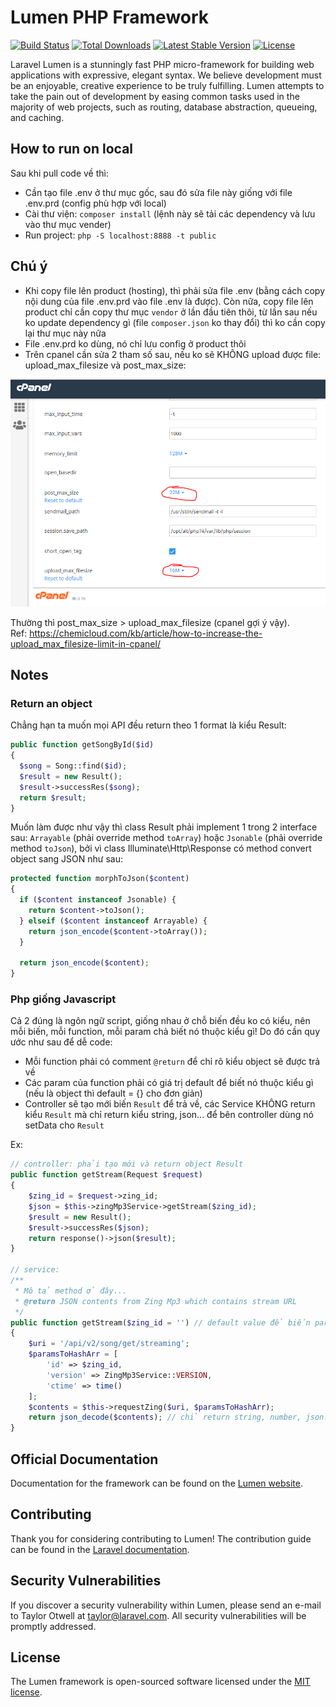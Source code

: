# Lumen PHP Framework

[![Build Status](https://travis-ci.org/laravel/lumen-framework.svg)](https://travis-ci.org/laravel/lumen-framework)
[![Total Downloads](https://img.shields.io/packagist/dt/laravel/framework)](https://packagist.org/packages/laravel/lumen-framework)
[![Latest Stable Version](https://img.shields.io/packagist/v/laravel/framework)](https://packagist.org/packages/laravel/lumen-framework)
[![License](https://img.shields.io/packagist/l/laravel/framework)](https://packagist.org/packages/laravel/lumen-framework)

Laravel Lumen is a stunningly fast PHP micro-framework for building web applications with expressive, elegant syntax. We believe development must be an enjoyable, creative experience to be truly fulfilling. Lumen attempts to take the pain out of development by easing common tasks used in the majority of web projects, such as routing, database abstraction, queueing, and caching.

## How to run on local

Sau khi pull code về thì:

-   Cần tạo file .env ở thư mục gốc, sau đó sửa file này giống với file .env.prd (config phù hợp với local)
-   Cài thư viện: `composer install` (lệnh này sẽ tải các dependency và lưu vào thư mục vender)
-   Run project: `php -S localhost:8888 -t public`

## Chú ý

-   Khi copy file lên product (hosting), thì phải sửa file .env (bằng cách copy nội dung của file .env.prd vào file .env là được). Còn nữa, copy file lên product chỉ cần copy thư mục `vendor` ở lần đầu tiên thôi, từ lần sau nếu ko update dependency gì (file `composer.json` ko thay đổi) thì ko cần copy lại thư mục này nữa
-   File .env.prd ko dùng, nó chỉ lưu config ở product thôi
-   Trên cpanel cần sửa 2 tham số sau, nếu ko sẽ KHÔNG upload được file: upload_max_filesize và post_max_size:

![Fix error when upload file](./error-when-upload-file.PNG)

Thường thì post_max_size > upload_max_filesize (cpanel gợi ý vậy).  
Ref: https://chemicloud.com/kb/article/how-to-increase-the-upload_max_filesize-limit-in-cpanel/

## Notes

### Return an object

Chẳng hạn ta muốn mọi API đều return theo 1 format là kiểu Result:

```php
public function getSongById($id)
{
  $song = Song::find($id);
  $result = new Result();
  $result->successRes($song);
  return $result;
}
```

Muốn làm được như vậy thì class Result phải implement 1 trong 2 interface sau: `Arrayable` (phải override method `toArray`) hoặc `Jsonable` (phải override method `toJson`), bởi vì class Illuminate\Http\Response có method convert object sang JSON như sau:

```php
protected function morphToJson($content)
{
  if ($content instanceof Jsonable) {
    return $content->toJson();
  } elseif ($content instanceof Arrayable) {
    return json_encode($content->toArray());
  }

  return json_encode($content);
}
```

### Php giống Javascript

Cả 2 đúng là ngôn ngữ script, giống nhau ở chỗ biến đều ko có kiểu, nên mỗi biến, mỗi function, mỗi param chả biết nó thuộc kiểu gì! Do đó cần quy ước như sau để dễ code:

-   Mỗi function phải có comment `@return` để chỉ rõ kiểu object sẽ được trả về
-   Các param của function phải có giá trị default để biết nó thuộc kiểu gì (nếu là object thì default = {} cho đơn giản)
-   Controller sẽ tạo mới biến `Result` để trả về, các Service KHÔNG return kiểu `Result` mà chỉ return kiểu string, json... để bên controller dùng nó setData cho `Result`

Ex:

```php
// controller: phải tạo mới và return object Result
public function getStream(Request $request)
{
    $zing_id = $request->zing_id;
    $json = $this->zingMp3Service->getStream($zing_id);
    $result = new Result();
    $result->successRes($json);
    return response()->json($result);
}

// service:
/**
 * Mô tả method ở đây...
 * @return JSON contents from Zing Mp3 which contains stream URL
 */
public function getStream($zing_id = '') // default value để biến param này có kiểu string
{
    $uri = '/api/v2/song/get/streaming';
    $paramsToHashArr = [
        'id' => $zing_id,
        'version' => ZingMp3Service::VERSION,
        'ctime' => time()
    ];
    $contents = $this->requestZing($uri, $paramsToHashArr);
    return json_decode($contents); // chỉ return string, number, json... chứ KHÔNG return object Result
}
```

## Official Documentation

Documentation for the framework can be found on the [Lumen website](https://lumen.laravel.com/docs).

## Contributing

Thank you for considering contributing to Lumen! The contribution guide can be found in the [Laravel documentation](https://laravel.com/docs/contributions).

## Security Vulnerabilities

If you discover a security vulnerability within Lumen, please send an e-mail to Taylor Otwell at taylor@laravel.com. All security vulnerabilities will be promptly addressed.

## License

The Lumen framework is open-sourced software licensed under the [MIT license](https://opensource.org/licenses/MIT).
